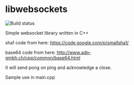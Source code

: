 # libwebsockets
![Build status](https://api.travis-ci.org/haavardlian/libwebsockets.svg?branch=master)

Simple websocket library written in C++

sha1 code from here: https://code.google.com/p/smallsha1/

base64 code from here: http://www.adp-gmbh.ch/cpp/common/base64.html

It will send pong on ping and acknowledge a close.

Sample use in main.cpp
